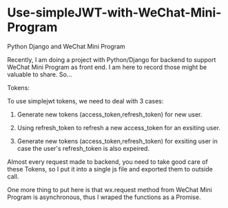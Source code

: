 # Use-simpleJWT-with-WeChat-Mini-Program
Python Django and WeChat Mini Program

Recently, I am doing a project with Python/Django for backend to support WeChat Mini Program as front end. I am here to record those might be valuable to share. So...

Tokens:

To use simplejwt tokens, we need to deal with 3 cases:

1. Generate new tokens (access_token,refresh_token) for new user.

2. Using refresh_token to refresh a new access_token for an exsiting user.

3. Generate new tokens (access_token,refresh_token) for exsiting user in case the user's refresh_token is also expeired.

Almost every request made to backend, you need to take good care of these Tokens, so I put it into a single js file and exported them to outside call. 

One more thing to put here is that wx.request method from WeChat Mini Program is asynchronous, thus I wraped the functions as a Promise.
